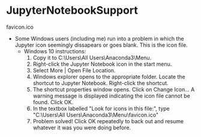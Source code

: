 # JupyterNotebookSupport

favicon.ico 
- Some Windows users (including me) run into a problem in which the Jupyter icon seemingly dissapears or goes blank.  This is the icon file.  
  - Windows 10 instructions: 
      1. Copy it to C:\Users\All Users\Anaconda3\Menu.
      2. Right-click the Jupyter Notebook icon in the start menu.
      3. Select More | Open File Location.  
      4. Windows explorer opens to the appropriate folder.  Locate the shortcut to Jupyter Notebook.  Right-click the shortcut.
      5. The shortcut properties window opens.  Click on Change Icon...  A warning message is displayed indicating the icon file cannot be found.  Click OK.
      6.  In the textbox labelled "Look for icons in this file:", type "C:\Users\All Users\Anaconda3\Menu\favicon.ico"
      7.  Problem solved!  Click OK repeatedly to back out and resume whatever it was you were doing before.

